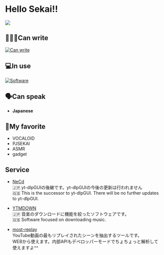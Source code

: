 # Hello Sekai!!

![](https://count.getloli.com/@samenoko-112?name=samenoko-112&theme=moebooru&padding=7&offset=0&align=top&scale=1&pixelated=1&darkmode=auto)

## 👨🏻‍💻Can write
[![Can write](https://skillicons.dev/icons?i=python,html,css)](https://skillicons.dev)

## 💻In use
[![Software](https://skillicons.dev/icons?i=apple,arch,cloudflare,debian)](https://skillicons.dev)

## 🗣️Can speak
* **Japanese**

## 🩷My favorite
* VOCALOID
* PJSEKAI
* ASMR
* gadget

## Service
* [NeCd](https://github.com/samenoko-112/NeCd)  
  🇯🇵 yt-dlpGUIの後継です。yt-dlpGUIの今後の更新は行われません  
  🇬🇧 This is the successor to yt-dlpGUI. There will be no further updates to yt-dlpGUI.

* [YTMDOWN](https://github.com/samenoko-112/YTMDOWN)  
  🇯🇵 音楽のダウンロードに機能を絞ったソフトウェアです。  
  🇬🇧 Software focused on downloading music.

* [most-replay](https://mostreplay.samenoko.work/)  
  YouTube動画の最もリプレイされたシーンを抽出するツールです。  
  WEBから使えます。内部APIもデベロッパーモードでちょちょっと解析して使えますよ^^
